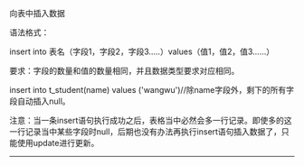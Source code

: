 向表中插入数据



语法格式：

insert into 表名（字段1，字段2，字段3…..）values（值1，值2，值3…...）

要求：字段的数量和值的数量相同，并且数据类型要求对应相同。



insert into t\_student(name) values ('wangwu')//除name字段外，剩下的所有字段自动插入null。



注意：当一条insert语句执行成功之后，表格当中必然会多一行记录。即使多的这一行记录当中某些字段时null，后期也没有办法再执行insert语句插入数据了，只能使用update进行更新。




-----


